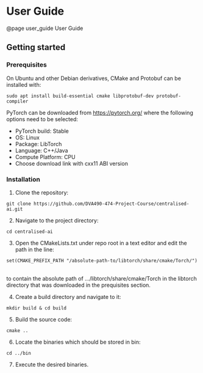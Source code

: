 User Guide
=======================

@page user_guide User Guide

Getting started
-----------------------

### Prerequisites
On Ubuntu and other Debian derivatives, CMake and Protobuf can be installed with:<br/>
```
sudo apt install build-essential cmake libprotobuf-dev protobuf-compiler
```

PyTorch can be downloaded from https://pytorch.org/ where the following options need to be selected:

- PyTorch build: Stable
- OS: Linux
- Package: LibTorch
- Language: C++/Java
- Compute Platform: CPU
- Choose download link with cxx11 ABI version

### Installation
1. Clone the repository:<br/>
```
git clone https://github.com/DVA490-474-Project-Course/centralised-ai.git
```
2. Navigate to the project directory:<br/>
```
cd centralised-ai
```
3. Open the CMakeLists.txt under repo root in a text editor and edit the path in the line:<br/>
```
set(CMAKE_PREFIX_PATH "/absolute-path-to/libtorch/share/cmake/Torch/")
```
<br/>
to contain the absolute path of .../libtorch/share/cmake/Torch in the libtorch directory that was downloaded in the prequisites section.

4. Create a build directory and navigate to it:<br/>
```
mkdir build & cd build
```
5. Build the source code:<br/>
```
cmake ..
```
6. Locate the binaries which should be stored in bin:<br/>
```
cd ../bin
```
7. Execute the desired binaries.